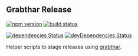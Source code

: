 Grabthar Release
----------------

[![npm version](https://img.shields.io/npm/v/grabthar-release.svg?style=flat-square)](https://www.npmjs.com/package/grabthar-release) [![build status](https://img.shields.io/travis/krakenjs/grabthar-release/master.svg?style=flat-square)](https://travis-ci.org/krakenjs/grabthar-release)

[![dependencies Status](https://david-dm.org/krakenjs/grabthar-release/status.svg)](https://david-dm.org/krakenjs/grabthar-release) [![devDependencies Status](https://david-dm.org/krakenjs/grabthar-release/dev-status.svg)](https://david-dm.org/krakenjs/grabthar-release?type=dev)

Helper scripts to stage releases using [grabthar](https://github.com/krakenjs/grabthar).
